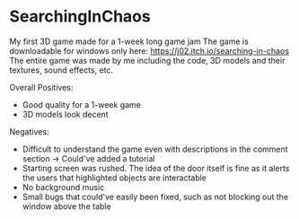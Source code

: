 # SearchingInChaos
My first 3D game made for a 1-week long game jam
The game is downloadable for windows only here: https://j02.itch.io/searching-in-chaos  
The entire game was made by me including the code, 3D models and their textures, sound effects, etc.

Overall Positives:
* Good quality for a 1-week game
* 3D models look decent
  
Negatives:
* Difficult to understand the game even with descriptions in the comment section -> Could've added a tutorial
* Starting screen was rushed. The idea of the door itself is fine as it alerts the users that highlighted objects are interactable
* No background music
* Small bugs that could've easily been fixed, such as not blocking out the window above the table
